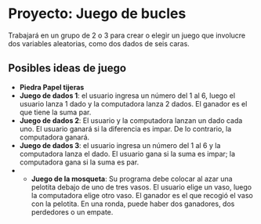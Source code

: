 # Proyecto: Juego de bucles
Trabajará en un grupo de 2 o 3 para crear o elegir un juego que involucre dos variables aleatorias, como dos dados de seis caras.

## Posibles ideas de juego
- **Piedra Papel tijeras**
- **Juego de dados 1**: el usuario ingresa un número del 1 al 6, luego el usuario lanza 1 dado y la computadora lanza 2 dados. El ganador es el que tiene la suma par.
- **Juego de dados 2**: El usuario y la computadora lanzan un dado cada uno. El usuario ganará si la diferencia es impar. De lo contrario, la computadora ganará.
- **Juego de dados 3**: el usuario ingresa un número del 1 al 6 y la computadora lanza el dado. El usuario gana si la suma es impar; la computadora gana si la suma es par.
- - **Juego de la mosqueta**: Su programa debe colocar al azar una pelotita debajo de uno de tres vasos. El usuario elige un vaso, luego la computadora elige otro vaso. El ganador es el que recogió el vaso con la pelotita. En una ronda, puede haber dos ganadores, dos perdedores o un empate.

